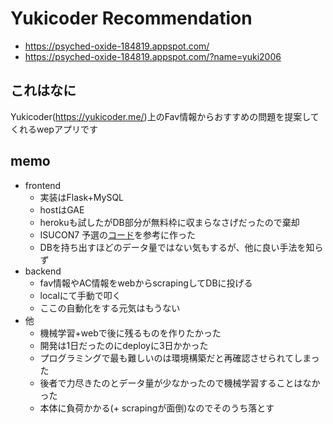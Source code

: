 # Yukicoder Recommendation

-   <https://psyched-oxide-184819.appspot.com/>
-   <https://psyched-oxide-184819.appspot.com/?name=yuki2006>

## これはなに

Yukicoder(<https://yukicoder.me/>)上のFav情報からおすすめの問題を提案してくれるwepアプリです

## memo

-   frontend
    -   実装はFlask+MySQL
    -   hostはGAE
    -   herokuも試したがDB部分が無料枠に収まらなさげだったので棄却
    -   ISUCON7 予選の[コード](https://github.com/isucon/isucon7-qualify/blob/master/webapp/python/app.py)を参考に作った
    -   DBを持ち出すほどのデータ量ではない気もするが、他に良い手法を知らず
-   backend
    -   fav情報やAC情報をwebからscrapingしてDBに投げる
    -   localにて手動で叩く
    -   ここの自動化をする元気はもうない
-   他
    -   機械学習+webで後に残るものを作りたかった
    -   開発は1日だったのにdeployに3日かかった
    -   プログラミングで最も難しいのは環境構築だと再確認させられてしまった
    -   後者で力尽きたのとデータ量が少なかったので機械学習することはなかった
    -   本体に負荷かかる(+ scrapingが面倒)なのでそのうち落とす
